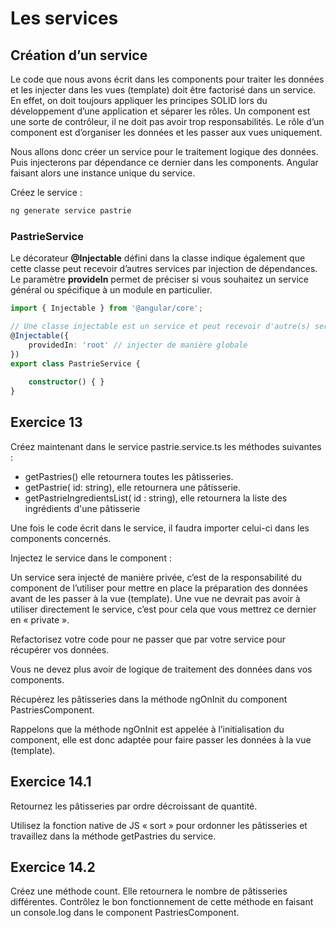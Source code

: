 # Les services

## Création d’un service

Le code que nous avons écrit dans les components pour traiter les données et les
injecter dans les vues (template) doit être factorisé dans un service. En effet,
on doit toujours appliquer les principes SOLID lors du développement d’une
application et séparer les rôles. Un component est une sorte de contrôleur, il ne
doit pas avoir trop responsabilités. Le rôle d’un component est d’organiser les
données et les passer aux vues uniquement.

Nous allons donc créer un service pour le traitement logique des données. Puis
injecterons par dépendance ce dernier dans les components. Angular faisant
alors une instance unique du service.

Créez le service :

```bash
ng generate service pastrie
```

### PastrieService

Le décorateur **@Injectable** défini dans la classe indique également que cette classe
peut recevoir d’autres services par injection de dépendances. Le paramètre
**provideIn** permet de préciser si vous souhaitez un service général ou spécifique à
un module en particulier.

```ts
import { Injectable } from '@angular/core';

// Une classe injectable est un service et peut recevoir d'autre(s) service(s)
@Injectable({
    providedIn: 'root' // injecter de manière globale
})
export class PastrieService {
    
    constructor() { }
}
```

## Exercice 13

Créez maintenant dans le service pastrie.service.ts les méthodes suivantes :

- getPastries() elle retournera toutes les pâtisseries.
- getPastrie( id: string), elle retournera une pâtisserie.
- getPastrieIngredientsList( id : string), elle retournera la liste des ingrédients d'une pâtisserie

Une fois le code écrit dans le service, il faudra importer celui-ci dans les components concernés.

Injectez le service dans le component :

Un service sera injecté de manière privée, c’est de la responsabilité du component
de l’utiliser pour mettre en place la préparation des données avant de les passer à
la vue (template). Une vue ne devrait pas avoir à utiliser directement le service,
c’est pour cela que vous mettrez ce dernier en « private ».

Refactorisez votre code pour ne passer que par votre service pour récupérer vos
données.

Vous ne devez plus avoir de logique de traitement des données dans vos components.

Récupérez les pâtisseries dans la méthode ngOnInit du component PastriesComponent.

Rappelons que la méthode ngOnInit est appelée à l’initialisation du component,
elle est donc adaptée pour faire passer les données à la vue (template).

## Exercice 14.1

Retournez les pâtisseries par ordre décroissant de quantité.

Utilisez la fonction native de JS « sort » pour ordonner les pâtisseries et travaillez
dans la méthode getPastries du service.

## Exercice 14.2

Créez une méthode count. Elle retournera le nombre de pâtisseries différentes. Contrôlez le bon
fonctionnement de cette méthode en faisant un console.log dans le component
PastriesComponent.